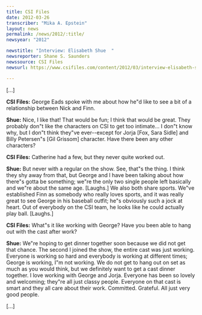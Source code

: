 ```yaml
---
title: CSI Files
date: 2012-03-26
transcriber: "Mika A. Epstein"
layout: news
permalink: /news/2012/:title/
newsyear: "2012"

newstitle: "Interview: Elisabeth Shue  "
newsreporter: Shane S. Saunders
newssource: CSI Files
newsurl: https://www.csifiles.com/content/2012/03/interview-elisabeth-shue/

---
```


[...]

**CSI Files:** George Eads spoke with me about how he"d like to see a bit of a relationship between Nick and Finn.

**Shue:** Nice, I like that! That would be fun; I think that would be great. They probably don"t like the characters on CSI to get too intimate... I don"t know why, but I don"t think they"ve ever--except for Jorja [Fox, Sara Sidle] and Billy Petersen"s [Gil Grissom] character. Have there been any other characters?

**CSI Files:** Catherine had a few, but they never quite worked out.

**Shue:** But never with a regular on the show. See, that"s the thing. I think they shy away from that, but George and I have been talking about how there"s gotta be something; we"re the only two single people left basically and we"re about the same age. [Laughs.] We also both share sports. We"ve established Finn as somebody who really loves sports, and it was really great to see George in his baseball outfit; he"s obviously such a jock at heart. Out of everybody on the CSI team, he looks like he could actually play ball. [Laughs.]

**CSI Files:** What"s it like working with George? Have you been able to hang out with the cast after work?

**Shue:** We"re hoping to get dinner together soon because we did not get that chance. The second I joined the show, the entire cast was just working. Everyone is working so hard and everybody is working at different times; George is working, I"m not working. We do not get to hang out on set as much as you would think, but we definitely want to get a cast dinner together. I love working with George and Jorja. Everyone has been so lovely and welcoming; they"re all just classy people. Everyone on that cast is smart and they all care about their work. Committed. Grateful. All just very good people.

[...]
